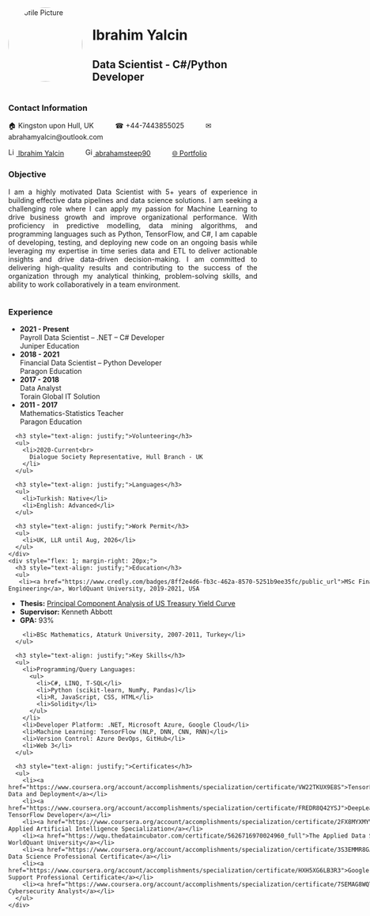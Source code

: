 <div>
  <div style="display: flex;">
    <div style="flex: 1;">
      <img src="https://drive.google.com/uc?export=view&id=1Fh2fF6RC0UD4CTyx18nMnBOolL1Q3EOe" alt="Profile Picture" style="width: 150px; height: 150px; border-radius: 50%; margin-right: 20px;">
    </div>
    <div style="flex: 2;">
      <h1 style="text-align: left;">Ibrahim Yalcin</h1>
      <h2 style="text-align: left;">Data Scientist - C#/Python Developer</h2>
    </div>
  </div>
  
  <h3 style="text-align: justify;">Contact Information</h3>
  <p>&#127968; Kingston upon Hull, UK &nbsp;&nbsp;&nbsp;&nbsp;&nbsp;&nbsp;&nbsp;&nbsp;&nbsp; &#9742; +44-7443855025 &nbsp;&nbsp;&nbsp;&nbsp;&nbsp;&nbsp;&nbsp;&nbsp;&nbsp; &#9993; abrahamyalcin@outlook.com</p>
  <p style="text-align: justify;"><a href="https://www.linkedin.com/in/abraham-yalcin/"><img src="https://cdn-icons-png.flaticon.com/512/174/174857.png" alt="LinkedIn" style="width: 16px; height: 16px;"> Ibrahim Yalcin</a> &nbsp;&nbsp;&nbsp;&nbsp;&nbsp;&nbsp;&nbsp;&nbsp;&nbsp; <a href="https://github.com/abrahamsteep90"><img src="https://cdn-icons-png.flaticon.com/512/25/25231.png" alt="GitHub" style="width: 16px; height: 16px;"> abrahamsteep90</a>  &nbsp;&nbsp;&nbsp;&nbsp;&nbsp;&nbsp;&nbsp;&nbsp;&nbsp; <a href="https://abrahamsteep90.github.io/My-Portfolio/">&#127760; Portfolio</a></p>
  
  <h3 style="text-align: justify;">Objective</h3>
  <p style="text-align: justify;">I am a highly motivated Data Scientist with 5+ years of experience in building effective data pipelines and data science solutions. I am seeking a challenging role where I can apply my passion for Machine Learning to drive business growth and improve organizational performance. With proficiency in predictive modelling, data mining algorithms, and programming languages such as Python, TensorFlow, and C#, I am capable of developing, testing, and deploying new code on an ongoing basis while leveraging my expertise in time series data and ETL to deliver actionable insights and drive data-driven decision-making. I am committed to delivering high-quality results and contributing to the success of the organization through my analytical thinking, problem-solving skills, and ability to work collaboratively in a team environment.</p>

  <div style="display: flex; flex-wrap: wrap;">
    <div style="flex: 1;">
      <h3 style="text-align: justify;">Experience</h3>
      <ul>
        <li>
          <strong>2021 - Present</strong><br>
          Payroll Data Scientist – .NET – C# Developer<br>
          Juniper Education
        </li>
        <li>
          <strong>2018 - 2021</strong><br>
          Financial Data Scientist – Python Developer<br>
          Paragon Education
        </li>
        <li>
          <strong>2017 - 2018</strong><br>
          Data Analyst<br>
          Torain Global IT Solution
        </li>
        <li>
          <strong>2011 - 2017</strong><br>
          Mathematics-Statistics Teacher<br>
          Paragon Education
        </li>
      </ul>

      <h3 style="text-align: justify;">Volunteering</h3>
      <ul>
        <li>2020-Current<br>
          Dialogue Society Representative, Hull Branch - UK
        </li>
      </ul>

      <h3 style="text-align: justify;">Languages</h3>
      <ul>
        <li>Turkish: Native</li>
        <li>English: Advanced</li>
      </ul>

      <h3 style="text-align: justify;">Work Permit</h3>
      <ul>
        <li>UK, LLR until Aug, 2026</li>
      </ul>
    </div>
    <div style="flex: 1; margin-right: 20px;">
      <h3 style="text-align: justify;">Education</h3>
      <ul>
       <li><a href="https://www.credly.com/badges/8ff2e4d6-fb3c-462a-8570-5251b9ee35fc/public_url">MSc Financial Engineering</a>, WorldQuant University, 2019-2021, USA
  <ul>
   <li><strong>Thesis:</strong> <a href="https://github.com/abrahamsteep90/MSs_CapstoneProject">Principal Component Analysis of US Treasury Yield Curve</a></li>
    <li><strong>Supervisor:</strong> Kenneth Abbott</li>
    <li><strong>GPA:</strong> 93%</li>
  </ul>
</li>

        <li>BSc Mathematics, Ataturk University, 2007-2011, Turkey</li>
      </ul>

      <h3 style="text-align: justify;">Key Skills</h3>
      <ul>
        <li>Programming/Query Languages:
          <ul>
            <li>C#, LINQ, T-SQL</li>
            <li>Python (scikit-learn, NumPy, Pandas)</li>
            <li>R, JavaScript, CSS, HTML</li>
            <li>Solidity</li>
          </ul>
        </li>
        <li>Developer Platform: .NET, Microsoft Azure, Google Cloud</li>
        <li>Machine Learning: TensorFlow (NLP, DNN, CNN, RNN)</li>
        <li>Version Control: Azure DevOps, GitHub</li>
        <li>Web 3</li>
      </ul>

      <h3 style="text-align: justify;">Certificates</h3>
      <ul>
        <li><a href="https://www.coursera.org/account/accomplishments/specialization/certificate/VW22TKUX9E8S">TensorFlow: Data and Deployment</a></li>
        <li><a href="https://www.coursera.org/account/accomplishments/specialization/certificate/FREDR8Q42YSJ">DeepLearning.AI TensorFlow Developer</a></li>
        <li><a href="https://www.coursera.org/account/accomplishments/specialization/certificate/2FX8MYXMYV33">IBM Applied Artificial Intelligence Specialization</a></li>
        <li><a href="https://wqu.thedataincubator.com/certificate/5626716970024960_full">The Applied Data Science, WorldQuant University</a></li>
        <li><a href="https://www.coursera.org/account/accomplishments/specialization/certificate/3S3EMMR8GJ45">IBM Data Science Professional Certificate</a></li>
        <li><a href="https://www.coursera.org/account/accomplishments/specialization/certificate/HXH5XG6LB3R3">Google IT Support Professional Certificate</a></li>
        <li><a href="https://www.coursera.org/account/accomplishments/specialization/certificate/7SEMAG8WQTW8">IBM Cybersecurity Analyst</a></li>
      </ul>
    </div>
  </div>
</div>
